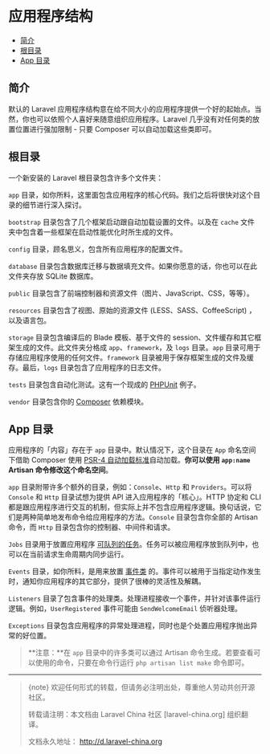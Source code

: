 # 应用程序结构

- [简介](#introduction)
- [根目录](#the-root-directory)
- [App 目录](#the-app-directory)

<a name="introduction"></a>
## 简介

默认的 Laravel 应用程序结构意在给不同大小的应用程序提供一个好的起始点。当然，你也可以依照个人喜好来随意组织应用程序。Laravel 几乎没有对任何类的放置位置进行强加限制 - 只要 Composer 可以自动加载这些类即可。

<a name="the-root-directory"></a>
## 根目录

一个新安装的 Laravel 根目录包含许多个文件夹：

`app` 目录，如你所料，这里面包含应用程序的核心代码。我们之后将很快对这个目录的细节进行深入探讨。

`bootstrap` 目录包含了几个框架启动跟自动加载设置的文件。以及在 `cache` 文件夹中包含着一些框架在启动性能优化时所生成的文件。

`config` 目录，顾名思义，包含所有应用程序的配置文件。

`database` 目录包含数据库迁移与数据填充文件。如果你愿意的话，你也可以在此文件夹存放 SQLite 数据库。

`public` 目录包含了前端控制器和资源文件（图片、JavaScript、CSS，等等）。

`resources` 目录包含了视图、原始的资源文件 (LESS、SASS、CoffeeScript) ，以及语言包。

`storage` 目录包含编译后的 Blade 模板、基于文件的 session、文件缓存和其它框架生成的文件。此文件夹分格成 `app`、`framework`，及 `logs` 目录。`app` 目录可用于存储应用程序使用的任何文件。`framework` 目录被用于保存框架生成的文件及缓存。最后，`logs` 目录包含了应用程序的日志文件。

`tests` 目录包含自动化测试。这有一个现成的 [PHPUnit](https://phpunit.de/) 例子。

`vendor` 目录包含你的 [Composer](https://getcomposer.org) 依赖模块。

<a name="the-app-directory"></a>
## App 目录

应用程序的「内容」存在于 `app` 目录中。默认情况下，这个目录在 `App` 命名空间下借助 Composer 使用 [PSR-4 自动加载标准](https://phphub.org/topics/2081)自动加载。**你可以使用 `app:name` Artisan 命令修改这个命名空间**。

`app` 目录附带许多个额外的目录，例如：`Console`、`Http` 和 `Providers`。可以将 `Console` 和 `Http` 目录试想为提供 API 进入应用程序的「核心」。HTTP 协定和 CLI 都是跟应用程序进行交互的机制，但实际上并不包含应用程序逻辑。换句话说，它们是两种简单地发布命令给应用程序的方法。`Console` 目录包含你全部的 Artisan 命令，而 `Http` 目录包含你的控制器、中间件和请求。

`Jobs` 目录用于放置应用程序 [可队列的任务](/docs/{{version}}/queues)。任务可以被应用程序放到队列中，也可以在当前请求生命周期内同步运行。

`Events` 目录，如你所料，是用来放置 [事件类](/docs/{{version}}/events) 的。事件可以被用于当指定动作发生时，通知你应用程序的其它部分，提供了很棒的灵活性及解耦。

`Listeners` 目录了包含事件的处理类。处理进程接收一个事件，并针对该事件运行逻辑。例如，`UserRegistered` 事件可能由 `SendWelcomeEmail` 侦听器处理。

`Exceptions` 目录包含应用程序的异常处理进程，同时也是个处置应用程序抛出异常的好位置。

> **注意：**在 `app` 目录中的许多类可以通过 Artisan 命令生成。若要查看可以使用的命令，只要在命令行运行 `php artisan list make` 命令即可。



--- 

> {note} 欢迎任何形式的转载，但请务必注明出处，尊重他人劳动共创开源社区。
> 
> 转载请注明：本文档由 Laravel China 社区 [laravel-china.org] 组织翻译。
> 
> 文档永久地址： http://d.laravel-china.org